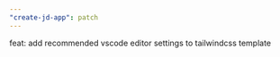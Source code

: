 ```yaml
---
"create-jd-app": patch
---
```


feat: add recommended vscode editor settings to tailwindcss template
